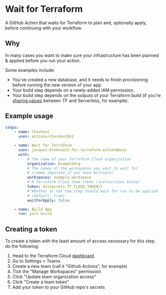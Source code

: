 # Wait for Terraform

A GitHub Action that waits for Terraform to plan and, optionally apply, before continuing with your workflow.

## Why

In many cases you want to make sure your infrastructure has been planned & applied before you run your action.

Some examples include:

-   You've created a new database, and it needs to finish provisioning before running the new version of your app.
-   Your build step depends on a newly-added IAM permission.
-   Your build step depends on the outputs of your Terraform build (if you're [sharing values](https://www.serverless.com/blog/definitive-guide-terraform-serverless/) between TF and Serverless, for example).

## Example usage

```yml
steps:
    - name: Checkout
      uses: actions/checkout@v2

    - name: Wait for Terraform
      uses: jacques-blom/wait-for-terraform-action@main
      with:
          # The name of your Terraform Cloud organization
          organization: ExampleOrg
          # The names of the workspaces you want to wait for
          # (comma separate if you have multiple)
          workspaces: example-workspace
          # A Terraform Cloud team token (instructions below)
          token: ${{secrets.TF_CLOUD_TOKEN}}
          # Whether or not the step should wait for run to be applied
          # (default: true)
          waitForApply: false

    - name: Build App
      run: yarn build
```

## Creating a token

To create a token with the least amount of access necessary for this step, do the following:

1. Head to the Terraform Cloud [dashboard](https://app.terraform.io/app)
1. Go to Settings > Teams
1. Create a new team (call it "Github Actions", for example)
1. Tick the "Manage Workspaces" permission
1. Click "Update team organization access"
1. Click "Create a team token"
1. Add your token to your GitHub repo's secrets
